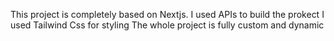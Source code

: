 This project is completely based on Nextjs.
I used APIs to build the prokect
I used Tailwind Css for styling
The whole project is fully custom and dynamic

